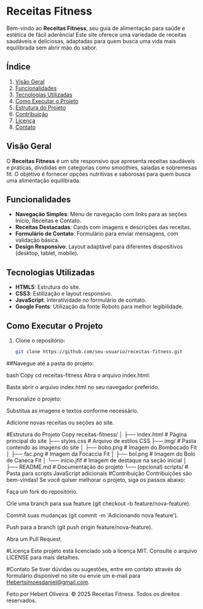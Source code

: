 # Receitas Fitness

Bem-vindo ao **Receitas Fitness**, seu guia de alimentação para saúde e estética de fácil aderência! Este site oferece uma variedade de receitas saudáveis e deliciosas, adaptadas para quem busca uma vida mais equilibrada sem abrir mão do sabor.

## Índice

1. [Visão Geral](#visão-geral)
2. [Funcionalidades](#funcionalidades)
3. [Tecnologias Utilizadas](#tecnologias-utilizadas)
4. [Como Executar o Projeto](#como-executar-o-projeto)
5. [Estrutura do Projeto](#estrutura-do-projeto)
6. [Contribuição](#contribuição)
7. [Licença](#licença)
8. [Contato](#contato)

## Visão Geral

O **Receitas Fitness** é um site responsivo que apresenta receitas saudáveis e práticas, divididas em categorias como smoothies, saladas e sobremesas fit. O objetivo é fornecer opções nutritivas e saborosas para quem busca uma alimentação equilibrada.

## Funcionalidades

- **Navegação Simples**: Menu de navegação com links para as seções Início, Receitas e Contato.
- **Receitas Destacadas**: Cards com imagens e descrições das receitas.
- **Formulário de Contato**: Formulário para enviar mensagens, com validação básica.
- **Design Responsivo**: Layout adaptável para diferentes dispositivos (desktop, tablet, mobile).

## Tecnologias Utilizadas

- **HTML5**: Estrutura do site.
- **CSS3**: Estilização e layout responsivo.
- **JavaScript**: Interatividade no formulário de contato.
- **Google Fonts**: Utilização da fonte Roboto para melhor legibilidade.

## Como Executar o Projeto

1. Clone o repositório:

   ```bash
   git clone https://github.com/seu-usuario/receitas-fitness.git
##Navegue até a pasta do projeto:

bash
Copy
cd receitas-fitness
Abra o arquivo index.html:

Basta abrir o arquivo index.html no seu navegador preferido.

Personalize o projeto:

Substitua as imagens e textos conforme necessário.

Adicione novas receitas ou seções ao site.

#Estrutura do Projeto
Copy
receitas-fitness/
│
├── index.html            # Página principal do site
├── styles.css            # Arquivo de estilos CSS
├── img/                  # Pasta contendo as imagens do site
│   ├── bobo.png          # Imagem do Bombocado Fit
│   ├── fac.png           # Imagem da Focaccia Fit
│   ├── bol.png           # Imagem do Bolo de Caneca Fit
│   └── inicio.jfif       # Imagem de destaque na seção inicial
│
├── README.md             # Documentação do projeto
└── (opcional) scripts/   # Pasta para scripts JavaScript adicionais
#Contribuição
Contribuições são bem-vindas! Se você quiser melhorar o projeto, siga os passos abaixo:

Faça um fork do repositório.

Crie uma branch para sua feature (git checkout -b feature/nova-feature).

Commit suas mudanças (git commit -m 'Adicionando nova feature').

Push para a branch (git push origin feature/nova-feature).

Abra um Pull Request.

#Licença
Este projeto está licenciado sob a licença MIT. Consulte o arquivo LICENSE para mais detalhes.

#Contato
Se tiver dúvidas ou sugestões, entre em contato através do formulário disponível no site ou envie um e-mail para Hebertsimoesdaniel@gmail.com.

Feito por Hebert Oliveira.
© 2025 Receitas Fitness. Todos os direitos reservados.
